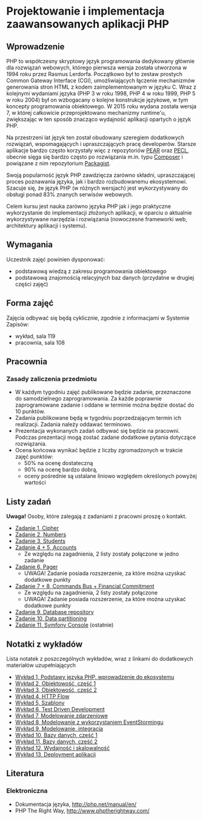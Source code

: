 # Projektowanie i implementacja zaawansowanych aplikacji PHP

## Wprowadzenie

PHP to współczesny skryptowy język programowania dedykowany głównie dla rozwiązań webowych, którego pierwsza wersja została utworzona w 1994 roku przez Rasmus Lerdorfa. Początkowo był to zestaw prostych Common Gateway Interface (CGI), umożliwiających łączenie mechanizmów generowania stron HTML z kodem zaimplementowanym w języku C. Wraz z kolejnymi wydaniami języka (PHP 3 w roku 1998, PHP 4 w roku 1999, PHP 5 w roku 2004) był on wzbogacany o kolejne konstrukcje językowe, w tym koncepty programowania obiektowego. W 2015 roku wydana została wersja 7, w której całkowicie przeprojektowano mechanizmy runtime'u, zwiększając w ten sposób znacząco wydajność aplikacji opartych o język PHP.

Na przestrzeni lat język ten został obudowany szeregiem dodatkowych rozwiązań, wspomagających i upraszczających pracę developerów. Starsze aplikacje bardzo często korzystały więc z repozytoriów [PEAR](http://pear.php.net) oraz [PECL](https://pecl.php.net), obecnie sięga się bardzo często po rozwiązania m.in. typu [Composer](https://getcomposer.org) i powiązane z nim repozytorium [Packagist](https://packagist.org).

Swoją popularność język PHP zawdzięcza zarówno składni, upraszczającej proces poznawania języka, jak i bardzo rozbudowanemu ekosystemowi. Szacuje się, że język PHP (w różnych wersjach) jest wykorzystywany do obsługi ponad 83% znanych serwisów webowych.

Celem kursu jest nauka zarówno języka PHP jak i jego praktyczne wykorzystanie do implementacji złożonych aplikacji, w oparciu o aktualnie wykorzystywane narzędzia i rozwiązania (nowoczesne frameworki web, architektury aplikacji i systemu).


## Wymagania

Uczestnik zajęć powinien dysponować:

- podstawową wiedzą z zakresu programowania obiektowego
- podstawową znajomością relacyjnych baz danych (przydatne w drugiej części zajęć)


## Forma zajęć

Zajęcia odbywać się będą cyklicznie, zgodnie z informacjami w Systemie Zapisów:

- wykład, sala 119
- pracownia, sala 108


## Pracownia

### Zasady zaliczenia przedmiotu
   
- W każdym tygodniu zajęć publikowane będzie zadanie, przeznaczone do samodzielnego zaprogramowania. Za każde poprawnie zaprogramowane zadanie i oddane w terminie można będzie dostać do 10 punktów.
- Zadania publikowane będą w tygodniu poprzedzającym termin ich realizacji. Zadania należy oddawać terminowo.
- Prezentacja wykonanych zadań odbywać się będzie na pracowni. Podczas prezentacji mogą zostać zadane dodatkowe pytania dotyczące rozwiązania.
- Ocena końcowa wynikać będzie z liczby zgromadzonych w trakcie zajęć punktów:
    - 50% na ocenę dostateczną
    - 90% na ocenę bardzo dobrą,
    - oceny pośrednie są ustalane liniowo względem określonych powyżej wartości

    
## Listy zadań

**Uwaga!** Osoby, które zalegają z zadaniami z pracowni proszę o kontakt.

- [Zadanie 1, Cipher](exercises/01-cipher.md)
- [Zadanie 2, Numbers](exercises/02-numbers.md)
- [Zadanie 3, Students](exercises/03-students.md)
- [Zadanie 4 + 5, Accounts](exercises/04-05-accounts.md)
    - Ze względu na zagadnienia, 2 listy zostały połączone w jedno zadanie
- [Zadanie 6, Pager](exercises/06-pager.md)
    - UWAGA! Zadanie posiada rozszerzenie, za które można uzyskać dodatkowe punkty
- [Zadanie 7 + 8, Commands Bus + Financial Commitment](exercises/07-08-intro.md)
    - Ze względu na zagadnienia, 2 listy zostały połączone
    - UWAGA! Zadanie posiada rozszerzenie, za które można uzyskać dodatkowe punkty
- [Zadanie 9, Database repository](exercises/09-database-repository.md)
- [Zadanie 10, Data partitioning](exercises/10-database-performance.md)
- [Zadanie 11, Symfony Console](exercises/11-console-app.md) (ostatnie)

## Notatki z wykładów

Lista notatek z poszczególnych wykładów, wraz z linkami do dodatkowych materiałów uzupełniających

- [Wykład 1, Podstawy języka PHP, wprowadzenie do ekosystemu](notes/lectures/01-php-intro.md)
- [Wykład 2, Obiektowość, część 1](notes/lectures/02-objects.md)
- [Wykład 3, Obiektowość, część 2](notes/lectures/03-objects-continued.md)
- [Wykład 4, HTTP Flow](notes/lectures/04-http-flow.md)
- [Wykład 5, Szablony](notes/lectures/05-templates.md)
- [Wykład 6, Test Driven Development](notes/lectures/06-tdd.md)
- [Wykład 7, Modelowanie zdarzeniowe](notes/lectures/07-domain-modeling-events.md)
- [Wykład 8, Modelowanie z wykorzystaniem EventStormingu](notes/lectures/08-domain-modeling-event-storming.md)
- [Wykład 9, Modelowanie, integracja](notes/lectures/09-modeling-integration.md)
- [Wykład 10, Bazy danych, część 1](notes/lectures/10-database.md)
- [Wykład 11, Bazy danych, część 2](notes/lectures/11-database-continued.md)
- [Wykład 12, Wydajność i skalowalność](notes/lectures/12-performance-and-scalability.md)
- [Wykład 13, Deployment aplikacji](notes/lectures/13-deployment.md)

## Literatura

### Elektroniczna

- Dokumentacja języka, http://php.net/manual/en/
- PHP The Right Way, http://www.phptherightway.com/
